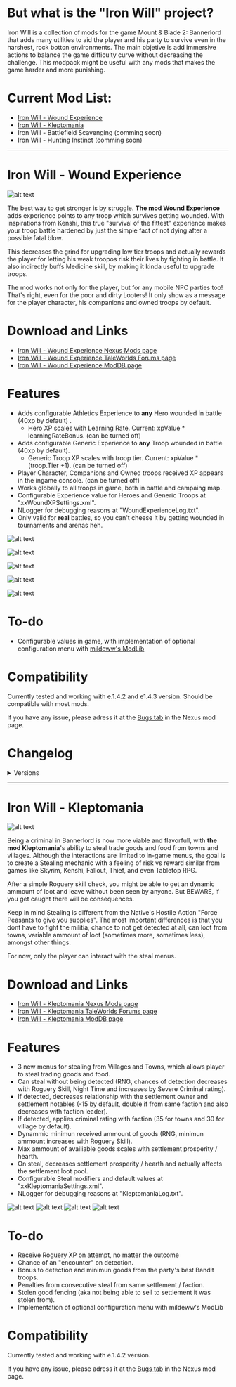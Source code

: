 # But what is the "Iron Will" project?
  Iron Will is a collection of mods for the game Mount & Blade 2: Bannerlord that adds many utilities to aid the player and his party to survive even in the harshest, rock botton environments. The main objetive is add immersive actions to balance the game difficulty curve without decreasing the challenge. This modpack might be useful with any mods that makes the game harder and more punishing. 
  
# Current Mod List:
  - [Iron Will - Wound Experience](https://www.nexusmods.com/mountandblade2bannerlord/mods/1797)
  - [Iron Will - Kleptomania](https://www.nexusmods.com/mountandblade2bannerlord/mods/1997)
  - Iron Will - Battlefield Scavenging (comming soon)
  - Iron Will - Hunting Instinct (comming soon)

---

# Iron Will - Wound Experience

![alt text](https://github.com/pedro-ca/bannerlord_iron_will/blob/master/WoundXP/Thumbnails/Wound%20Experience%20Thumbnail.jpg?raw=true)

The best way to get stronger is by struggle. **The mod Wound Experience** adds experience points to any troop which survives getting wounded. With inspirations from Kenshi, this true "survival of the fittest" experience makes your troop battle hardened by just the simple fact of not dying after a possible fatal blow. 

This decreases the grind for upgrading low tier troops and actually rewards the player for letting his weak troopos risk their lives by fighting in battle. It also indirectly buffs Medicine skill, by making it kinda useful to upgrade troops. 

The mod works not only for the player, but for any mobile NPC parties too! That's right, even for the poor and dirty Looters! It only show as a message for the player character, his companions and owned troops by default.

# Download and Links

  - [Iron Will - Wound Experience Nexus Mods page](https://www.nexusmods.com/mountandblade2bannerlord/mods/1797)
  - [Iron Will - Wound Experience TaleWorlds Forums page](https://forums.taleworlds.com/index.php?threads/iron-will-wound-experience.426533/)
  - [Iron Will - Wound Experience ModDB page](https://www.moddb.com/mods/iron-will-wound-experience)

# Features 
  - Adds configurable Athletics Experience to **any** Hero wounded in battle (40xp by default) .
    - Hero XP scales with Learning Rate. Current: xpValue  * learningRateBonus. (can be turned off)
  - Adds configurable Generic Experience to **any** Troop wounded in battle (40xp by default).
    - Generic Troop XP scales with troop tier. Current: xpValue * (troop.Tier +1). (can be turned off)
  - Player Character, Companions and Owned troops received XP appears in the ingame console. (can be turned off)
  - Works globally to all troops in game, both in battle and campaing map.
  - Configurable Experience value for Heroes and  Generic Troops at "xxWoundXPSettings.xml". 
  - NLogger for debugging reasons at "WoundExperienceLog.txt".
  - Only valid for **real** battles, so you can't cheese it by getting wounded in tournaments and arenas heh.

  
  ![alt text](https://github.com/pedro-ca/bannerlord_iron_will/blob/master/WoundXP/Thumbnails/heroe%20athletic%20exp%20example.JPG?raw=true)
  
  ![alt text](https://github.com/pedro-ca/bannerlord_iron_will/blob/master/WoundXP/Thumbnails/generic%20troop%20exp%20example.JPG?raw=true) 
  
  ![alt text](https://github.com/pedro-ca/bannerlord_iron_will/blob/master/WoundXP/Thumbnails/owned%20troops%20in%20the%20console%20example.png?raw=true)
  
  ![alt text](https://github.com/pedro-ca/bannerlord_iron_will/blob/master/WoundXP/Thumbnails/Configurable%20xp%20example.JPG?raw=true)
  
  ![alt text](https://github.com/pedro-ca/bannerlord_iron_will/blob/master/WoundXP/Thumbnails/debug%20on%20example.JPG?raw=trueG)
  

# To-do
  - Configurable values in game, with implementation of optional configuration menu with [mildeww's ModLib](https://www.nexusmods.com/mountandblade2bannerlord/mods/592)
  
  
# Compatibility
Currently tested and working with e.1.4.2 and e1.4.3 version. Should be compatible with most mods.

If you have any issue, please adress it at the [Bugs tab](https://www.nexusmods.com/mountandblade2bannerlord/mods/1797?tab=bugs) in the Nexus mod page.

# Changelog
<details>
  <summary>Versions</summary>
  
v1.1.0:
- Changed the default experience value for both troops and heroes, from 20 to 80. 
- Added NLogger to debug and find problems.
- Information manager messages are now yellow, to increased visibility. 
- Added initial sucess message on campaing start to inform the user that the module is working.

v1.2.0:
  - Allows customization of values with xxWoundXPSettings.xml, located at the mod folder
  - All player owned troops that receives xp appears in the Console and Nlogger
  - WoundExperienceLog.txt NLogger is now at the mod folder and some log are more informative
  - The Information manager now shows more clearly any mod error/exception
  
  v1.3.0:
  - Changed default XP value for heroes and troops to 40
  - Hero XP scales with Learning Rate. Current: xpValue  * learningRateBonus
  - Generic Troop XP scales with troop tier. Current: xpValue * (troop.Tier +1)
  - Player can change to not show received XP of heroes and troops on the console (_Requested by NexusMod user dungeons0_)
  - Compatibility with game version Bannerlord Beta Branch e1.4.3
</details>

---
  
# Iron Will - Kleptomania

![alt text](https://raw.githubusercontent.com/pedro-ca/bannerlord_iron_will/master/Kleptomania/Thumbnails/Kleptomania%20Thumbnail.jpg)

Being a criminal in Bannerlord is now more viable and flavorfull, with **the mod Kleptomania**'s ability to steal trade goods and food from towns and villages. Although the interactions are limited to in-game menus, the goal is to create a Stealing mechanic with a feeling of risk vs reward similar from games like Skyrim, Kenshi, Fallout, Thief, and even Tabletop RPG.

After a simple Roguery skill check, you might be able to get an dynamic ammount of loot and leave without been seen by anyone. But BEWARE, if you get caught there will be consequences.

Keep in mind Stealing is different from the Native's Hostile Action "Force Peasants to give you supplies". The most important differences is that you dont have to fight the militia, chance to not get detected at all, can loot from towns, variable ammount of loot (sometimes more, sometimes less), amongst other things.

For now, only the player can interact with the steal menus.

# Download and Links
 - [Iron Will - Kleptomania Nexus Mods page](https://www.nexusmods.com/mountandblade2bannerlord/mods/1997)
 - [Iron Will - Kleptomania TaleWorlds Forums page](https://forums.taleworlds.com/index.php?threads/iron-will-kleptomania.428278/)
 - [Iron Will - Kleptomania ModDB page](https://www.moddb.com/mods/iron-will-kleptomania)

# Features
 - 3 new menus for stealing from Villages and Towns, which allows player to steal trading goods and food.
 - Can steal without being detected (RNG, chances of detection decreases with Roguery Skill, Night Time and increases by Severe Criminal rating).
 - If detected, decreases relationship with the settlement owner and settlement notables  (-15 by default, double if from same faction and also decreases with faction leader).
 - If detected, applies criminal rating with faction (35 for towns and 30 for village by default).
 - Dynammic minimun received ammount of goods (RNG, minimun ammount increases with Roguery Skill).
 - Max ammount of availiable goods scales with settlement prosperity / hearth.
 - On steal, decreases settlement prosperity / hearth and actually affects the settlement loot pool.
 - Configurable Steal modifiers and default values at "xxKleptomaniaSettings.xml".
 - NLogger for debugging reasons at "KleptomaniaLog.txt".
 
 ![alt text](https://raw.githubusercontent.com/pedro-ca/bannerlord_iron_will/master/Kleptomania/Thumbnails/steal%20from%20town%20thumbnail.jpg)
 ![alt text](https://raw.githubusercontent.com/pedro-ca/bannerlord_iron_will/master/Kleptomania/Thumbnails/steal%20from%20villages%20thumbnail.jpg)
 ![alt text](https://raw.githubusercontent.com/pedro-ca/bannerlord_iron_will/master/Kleptomania/Thumbnails/different%20results%20thumbnail.jpg)
 ![alt text](https://raw.githubusercontent.com/pedro-ca/bannerlord_iron_will/master/Kleptomania/Thumbnails/dynamic%20loot%20thumbnail.jpg)
 
# To-do
 - Receive Roguery XP on attempt, no matter the outcome
 - Chance of an "encounter" on detection.
 - Bonus to detection and minimun goods from the party's best Bandit troops.
 - Penalties from consecutive steal from same settlement / faction.
 - Stolen good fencing (aka not being able to sell to settlement it was stolen from).
 - Implementation of optional configuration menu with mildeww's ModLib


# Compatibility
Currently tested and working with e.1.4.2 version. 

If you have any issue, please adress it at the [Bugs tab](https://www.nexusmods.com/mountandblade2bannerlord/mods/1997?tab=bugs) in the Nexus mod page.

